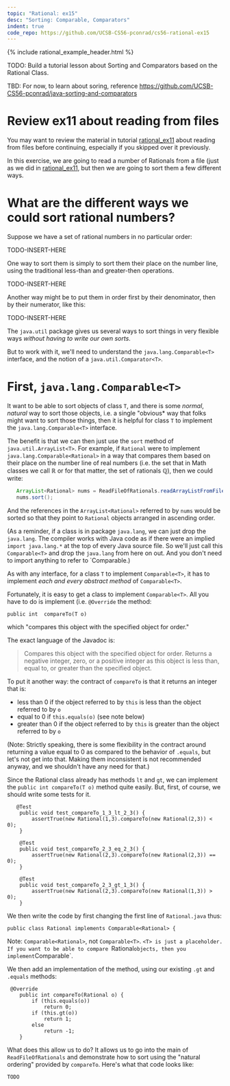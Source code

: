 ```yaml
---
topic: "Rational: ex15"
desc: "Sorting: Comparable, Comparators"
indent: true
code_repo: https://github.com/UCSB-CS56-pconrad/cs56-rational-ex15
---
```



{% include rational_example_header.html %}

TODO: Build a tutorial lesson about Sorting and Comparators based on the Rational Class.

TBD: For now, to learn about soring, reference <https://github.com/UCSB-CS56-pconrad/java-sorting-and-comparators>
   
# Review ex11 about reading from files

You may want to review the material in tutorial [rational_ex11](/tutorials/rational_ex11/) about reading from files before continuing, especially if you skipped over it previously.

In this exercise, we are going to read a number of Rationals from a file (just as we did in [rational_ex11](/tutorials/rational_ex11/), but then we are going to sort them a few different ways.

# What are the different ways we could sort rational numbers?

Suppose we have a set of rational numbers in no particular order:

TODO-INSERT-HERE

One way to sort them is simply to sort them their place on the number line, using the traditional less-than and greater-then operations.

TODO-INSERT-HERE

Another way might be to put them in order first by their denominator, then by their numerator, like this:

TODO-INSERT-HERE

The `java.util` package gives us several ways to sort things in very flexible ways *without having to write our own sorts*.

But to work with it, we'll need to understand the `java.lang.Comparable<T>` interface, and the notion of a `java.util.Comparator<T>`.

# First, `java.lang.Comparable<T>`

It want to be able to sort objects of class `T`, and there is some *normal*, *natural* way to sort those objects, i.e. a single "obvious* way that folks might want to sort those things, then it is helpful for class `T` to implement the `java.lang.Comparable<T>` interface.

The benefit is that we can then just use the `sort` method of `java.util.ArrayList<T>`.  For example, if `Rational` were to implement `java.lang.Comparable<Rational>` in a way that compares them based on their place on the number line of real numbers (i.e. the set that in Math classes we call &#8477; or for that matter, the set of rationals &#8474;), then we could write:

```java
   ArrayList<Rational> nums = ReadFileOfRationals.readArrayListFromFile("rationals.txt");
   nums.sort();   
```

And the references in the `ArrayList<Rational>` referred to by `nums` would be sorted so that they point to `Rational` objects arranged in ascending order.

(As a reminder, if a class is in package `java.lang`, we can just drop the `java.lang`.  The compiler works with Java code as if there were an implied `import java.lang.*` at the top of every Java source file.  So we'll just call this `Comparable<T>` and drop the `java.lang` from here on out.  And you don't need to import anything to refer to `Comparable<T>.)


As with any interface, for a class `T` to implement `Comparable<T>`, it has to implement *each and every abstract method* of `Comparable<T>`.  
   
Fortunately, it is easy to get a class to implement `Comparable<T>`.  All you have to do is implement (i.e. `@Override` the method:


```
public int	compareTo(T o)
```

which "compares this object with the specified object for order."

The exact language of the Javadoc is:

> Compares this object with the specified object for order. 
> Returns a negative integer, zero, or a positive integer as this 
> object is less than, equal to, or greater than the specified object.

To put it another way: the contract of `compareTo` is that it returns an integer that is:
* less than 0 if the object referred to by `this` is less than the object referred to by `o`
* equal to 0 if `this.equals(o)`  (see note below)
* greater than 0 if the object referred to by `this` is greater than the object referred to by `o`

(Note: Strictly speaking, there is some flexibility in the contract around returning a value equal to 0 as compared to the behavior of `.equals`, but let's not get into that.   Making them inconsistent is not recommended anyway, and we shouldn't have any need for that.)

Since the Rational class already has methods `lt` and `gt`, we can implement the `public int compareTo(T o)` method quite easily.   But, first, of course, we should write some tests for it.

```
   @Test
    public void test_compareTo_1_3_lt_2_3() {
        assertTrue(new Rational(1,3).compareTo(new Rational(2,3)) < 0);
    }

    @Test
    public void test_compareTo_2_3_eq_2_3() {
        assertTrue(new Rational(2,3).compareTo(new Rational(2,3)) == 0);
    }

    @Test
    public void test_compareTo_2_3_gt_1_3() {
        assertTrue(new Rational(2,3).compareTo(new Rational(1,3)) > 0);
    }
```

We then write the code by first changing the first line of `Rational.java` thus:

```
public class Rational implements Comparable<Rational> {
```

Note: `Comparable<Rational>`, not `Comparable<T>`.  `<T> is just a placeholder.  If you want to be able to compare `Rational` objects, then you implement `Comparable<Rational>`.
   
We then add an implementation of the method, using our existing `.gt` and `.equals` methods:

```
 @Override
    public int compareTo(Rational o) {
        if (this.equals(o))
            return 0;
        if (this.gt(o))
            return 1;
        else
            return -1;
    }

```

What does this allow us to do?  It allows us to go into the main of `ReadFileOfRationals` and demonstrate how to
sort using the "natural ordering" provided by `compareTo`.   Here's what that code looks like:

```
TODO
```

